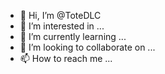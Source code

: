 - 👋 Hi, I’m @ToteDLC
- 👀 I’m interested in ...
- 🌱 I’m currently learning ...
- 💞️ I’m looking to collaborate on ...
- 📫 How to reach me ...

<!---
ToteDLC/ToteDLC is a ✨ special ✨ repository because its `README.md` (this file) appears on your GitHub profile.
You can click the Preview link to take a look at your changes.
--->
